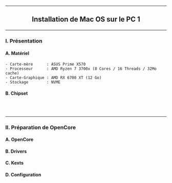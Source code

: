 --------------------------------------------------------------------------------------------------------------------------------------------
## <p align='center'> Installation de Mac OS sur le PC 1 </p>

--------------------------------------------------------------------------------------------------------------------------------------------
### I. Présentation
#### A. Matériel
```
- Carte-mère      : ASUS Prime X570
- Processeur      : AMD Ryzen 7 3700x (8 Cores / 16 Threads / 32Mo cache)
- Carte-Graphique : AMD RX 6700 XT (12 Go)
- Stockage        : NVME
```
#### B. Chipset
```
```

<br />

--------------------------------------------------------------------------------------------------------------------------------------------
### II. Préparation de OpenCore
#### A. OpenCore

#### B. Drivers

#### C. Kexts

#### D. Configuration
